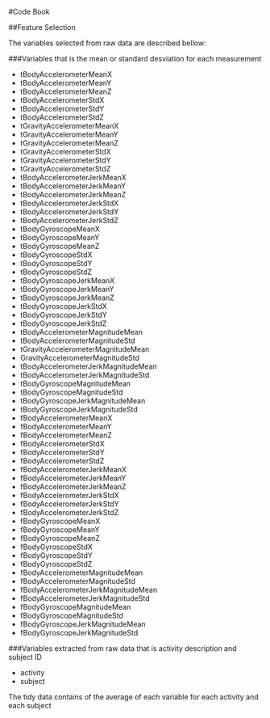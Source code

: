 #Code Book

##Feature Selection

The variables selected from raw data are described bellow:

###Variables that is the mean or standard desviation for each measurement
* tBodyAccelerometerMeanX
* tBodyAccelerometerMeanY
* tBodyAccelerometerMeanZ
* tBodyAccelerometerStdX
* tBodyAccelerometerStdY
* tBodyAccelerometerStdZ
* tGravityAccelerometerMeanX
* tGravityAccelerometerMeanY
* tGravityAccelerometerMeanZ
* tGravityAccelerometerStdX
* tGravityAccelerometerStdY
* tGravityAccelerometerStdZ
* tBodyAccelerometerJerkMeanX
* tBodyAccelerometerJerkMeanY
* tBodyAccelerometerJerkMeanZ
* tBodyAccelerometerJerkStdX
* tBodyAccelerometerJerkStdY
* tBodyAccelerometerJerkStdZ
* tBodyGyroscopeMeanX
* tBodyGyroscopeMeanY
* tBodyGyroscopeMeanZ
* tBodyGyroscopeStdX
* tBodyGyroscopeStdY
* tBodyGyroscopeStdZ
* tBodyGyroscopeJerkMeanX
* tBodyGyroscopeJerkMeanY
* tBodyGyroscopeJerkMeanZ
* tBodyGyroscopeJerkStdX
*  tBodyGyroscopeJerkStdY
* tBodyGyroscopeJerkStdZ
* tBodyAccelerometerMagnitudeMean
* tBodyAccelerometerMagnitudeStd
* tGravityAccelerometerMagnitudeMean
* GravityAccelerometerMagnitudeStd
* tBodyAccelerometerJerkMagnitudeMean
* tBodyAccelerometerJerkMagnitudeStd
* tBodyGyroscopeMagnitudeMean
* tBodyGyroscopeMagnitudeStd
* tBodyGyroscopeJerkMagnitudeMean
* tBodyGyroscopeJerkMagnitudeStd
* fBodyAccelerometerMeanX
* fBodyAccelerometerMeanY
* fBodyAccelerometerMeanZ
* fBodyAccelerometerStdX
* fBodyAccelerometerStdY
* fBodyAccelerometerStdZ
* fBodyAccelerometerJerkMeanX
* fBodyAccelerometerJerkMeanY
* fBodyAccelerometerJerkMeanZ
* fBodyAccelerometerJerkStdX
* fBodyAccelerometerJerkStdY
* fBodyAccelerometerJerkStdZ
* fBodyGyroscopeMeanX
* fBodyGyroscopeMeanY
* fBodyGyroscopeMeanZ
* fBodyGyroscopeStdX
* fBodyGyroscopeStdY
* fBodyGyroscopeStdZ
* fBodyAccelerometerMagnitudeMean
* fBodyAccelerometerMagnitudeStd
* fBodyAccelerometerJerkMagnitudeMean
* fBodyAccelerometerJerkMagnitudeStd
* fBodyGyroscopeMagnitudeMean
* fBodyGyroscopeMagnitudeStd
* fBodyGyroscopeJerkMagnitudeMean
* fBodyGyroscopeJerkMagnitudeStd

###Variables extracted from raw data that is activity description and subject ID
* activity
* subject

The tidy data contains of the average of each variable for each activity and each subject
